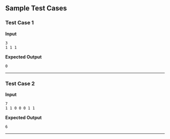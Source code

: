 ## Sample Test Cases

### Test Case 1
**Input**
```
3
1 1 1
```
**Expected Output**
```
0
```

---

### Test Case 2
**Input**
```
7
1 1 0 0 0 1 1
```
**Expected Output**
```
6
```

---